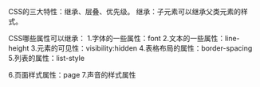 CSS的三大特性：继承、层叠、优先级。
继承：子元素可以继承父类元素的样式。

CSS哪些属性可以继承：
1.字体的一些属性：font
2.文本的一些属性：line-height
3.元素的可见性：visibility:hidden
4.表格布局的属性：border-spacing
5.列表的属性：list-style

6.页面样式属性：page
7.声音的样式属性
